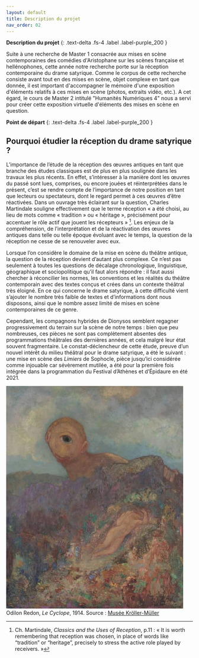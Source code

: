 ```yaml
---
layout: default
title: Description du projet
nav_order: 02
---
```


**Description du projet**
{: .text-delta .fs-4 .label .label-purple_200 }

Suite à une recherche de Master 1 consacrée aux mises en scène contemporaines des comédies d'Aristophane sur les scènes française et hellénophones,
cette année notre recherche porte sur la réception contemporaine du drame satyrique.
Comme le corpus de cette recherche consiste avant tout en des mises en scène, objet complexe en tant que donnée,
il est important d'accompagner le mémoire d'une exposition d'éléments relatifs à ces mises en scène
(photos, extraits vidéo, etc.).
A cet égard, le cours de Master 2 intitulé "Humanités Numériques 4" nous a servi pour créer
cette exposition virtuelle d'éléments des mises en scène en question.


**Point de départ**
{: .text-delta .fs-4 .label .label-purple_200 }
## Pourquoi étudier la réception du drame satyrique ? ##

L’importance de l’étude de la réception des œuvres antiques en tant que branche des études classiques est de plus en plus soulignée dans les travaux les plus récents. En effet, s’intéresser à la manière dont les œuvres du passé sont lues, comprises, ou encore jouées et réinterprétées dans le présent, c’est se rendre compte de l’importance de notre position en tant que lecteurs ou spectateurs, dont le regard permet à ces œuvres d’être réactivées. Dans un ouvrage très éclairant sur la question, Charles Martindale souligne effectivement que le terme réception « a été choisi, au lieu de mots comme « tradition » ou « héritage », précisément pour accentuer le rôle actif que jouent les récepteurs  » [^1]. Les enjeux de la compréhension, de l’interprétation et de la réactivation des œuvres antiques dans telle ou telle époque évoluant avec le temps, la question de la réception ne cesse de se renouveler avec eux.

Lorsque l’on considère le domaine de la mise en scène du théâtre antique, la question de la réception devient d’autant plus complexe. Ce n’est pas seulement à toutes les questions de décalage chronologique, linguistique, géographique et sociopolitique qu’il faut alors répondre : il faut aussi chercher à réconcilier les normes, les conventions et les réalités du théâtre contemporain avec des textes conçus et crées dans un contexte théâtral très éloigné. En ce qui concerne le drame satyrique, à cette difficulté vient s’ajouter le nombre très faible de textes et d’informations dont nous disposons, ainsi que le nombre assez limité de mises en scène contemporaines de ce genre.

Cependant, les compagnons hybrides de Dionysos semblent regagner progressivement du terrain sur la scène de notre temps : bien que peu nombreuses, ces pièces ne sont pas complètement absentes des programmations théâtrales des dernières années, et cela malgré leur état souvent fragmentaire. Le constat-déclencheur de cette étude, preuve d’un nouvel intérêt du milieu théâtral pour le drame satyrique, a été le suivant : une mise en scène des *Limiers* de Sophocle, pièce jusqu’ici considérée comme injouable car sévèrement mutilée, a été pour la première fois intégrée dans la programmation du Festival d’Athènes et d’Épidaure en été 2021.








  ![](../assets/images/cyclops_redon.jpg)\
  Odilon Redon, *Le Cyclope*, 1914. Source : [Musée Kröller-Müller](https://krollermuller.nl/en/odilon-redon-the-cyclops-1)


  [^1]: Ch. Martindale, *Classics and the Uses of Reception*, p.11 : « It is worth remembering that reception was chosen, in place of words like “tradition” or “heritage”, precisely to stress the active role played by receivers. »
